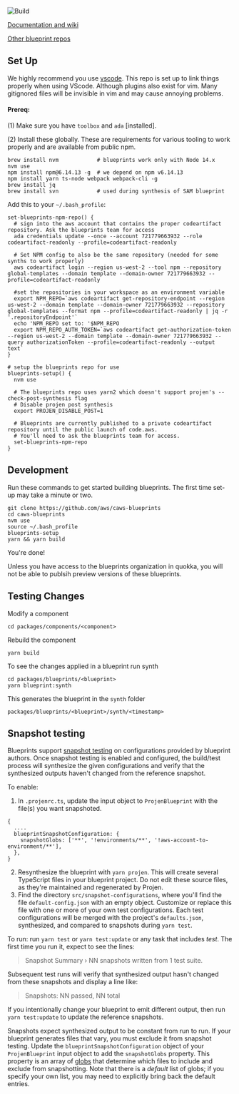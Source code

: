 ![Build](https://github.com/aws/caws-blueprints/actions/workflows/build-action.yml/badge.svg)

[Documentation and wiki](https://github.com/aws/caws-blueprints/wiki)

[Other blueprint repos](https://github.com/orgs/aws/teams/amazon-blueprints-contributors/repositories)

## Set Up

We highly recommend you use [vscode](https://code.visualstudio.com/). This repo is set up to link things properly when using VScode. Although plugins
also exist for vim. Many gitignored files will be invisible in vim and may cause annoying problems.

#### Prereq:

(1) Make sure you have `toolbox` and `ada` [installed].

(2) Install these globally. These are requirements for various tooling to work properly and are available from public npm.

```
brew install nvm            # blueprints work only with Node 14.x
nvm use
npm install npm@6.14.13 -g  # we depend on npm v6.14.13
npm install yarn ts-node webpack webpack-cli -g
brew install jq
brew install svn            # used during synthesis of SAM blueprint
```

Add this to your `~/.bash_profile`:

```
set-blueprints-npm-repo() {
  # sign into the aws account that contains the proper codeartifact repository. Ask the blueprints team for access
  ada credentials update --once --account 721779663932 --role codeartifact-readonly --profile=codeartifact-readonly

  # Set NPM config to also be the same repository (needed for some synths to work properly)
  aws codeartifact login --region us-west-2 --tool npm --repository global-templates --domain template --domain-owner 721779663932 --profile=codeartifact-readonly

  #set the repositories in your workspace as an environment variable
  export NPM_REPO=`aws codeartifact get-repository-endpoint --region us-west-2 --domain template --domain-owner 721779663932 --repository global-templates --format npm --profile=codeartifact-readonly | jq -r '.repositoryEndpoint'`
  echo 'NPM_REPO set to: '$NPM_REPO
  export NPM_REPO_AUTH_TOKEN=`aws codeartifact get-authorization-token --region us-west-2 --domain template --domain-owner 721779663932 --query authorizationToken --profile=codeartifact-readonly --output text`
}

# setup the blueprints repo for use
blueprints-setup() {
  nvm use

  # The blueprints repo uses yarn2 which doesn't support projen's --check-post-synthesis flag
  # Disable projen post synthesis
  export PROJEN_DISABLE_POST=1

  # Blueprints are currently published to a private codeartifact repository until the public launch of code.aws.
  # You'll need to ask the blueprints team for access.
  set-blueprints-npm-repo
}
```

## Development

Run these commands to get started building blueprints. The first time set-up may take a minute or two.

```
git clone https://github.com/aws/caws-blueprints
cd caws-blueprints
nvm use
source ~/.bash_profile
blueprints-setup
yarn && yarn build
```

You're done!

Unless you have access to the blueprints organization in quokka, you will not be able to publsih preview versions of these blueprints.

## Testing Changes

Modify a component

```
cd packages/components/<component>
```

Rebuild the component

```
yarn build
```

To see the changes applied in a blueprint run synth

```
cd packages/blueprints/<blueprint>
yarn blueprint:synth
```

This generates the blueprint in the `synth` folder

```
packages/blueprints/<blueprint>/synth/<timestamp>
```

## Snapshot testing

Blueprints support [snapshot testing](https://jestjs.io/docs/snapshot-testing) on configurations provided by blueprint authors. Once snapshot testing
is enabled and configured, the build/test process will synthesize the given configurations and verify that the synthesized outputs haven't changed
from the reference snapshot.

To enable:

1. In `.projenrc.ts`, update the input object to `ProjenBlueprint` with the file(s) you want snapshoted.

```
{
  ....
  blueprintSnapshotConfiguration: {
    snapshotGlobs: ['**', '!environments/**', '!aws-account-to-environment/**'],
  },
}
```

2. Resynthesize the blueprint with `yarn projen`. This will create several TypeScript files in your blueprint project. Do not edit these source files,
   as they're maintained and regenerated by Projen.
3. Find the directory `src/snapshot-configurations`, where you'll find the file `default-config.json` with an empty object. Customize or replace this
   file with one or more of your own test configurations. Each test configurations will be merged with the project's `defaults.json`, synthesized, and
   compared to snapshots during `yarn test`.

To run: run `yarn test` or `yarn test:update` or any task that includes _test_. The first time you run it, expect to see the lines:

> Snapshot Summary › NN snapshots written from 1 test suite.

Subsequent test runs will verify that synthesized output hasn't changed from these snapshots and display a line like:

> Snapshots: NN passed, NN total

If you intentionally change your blueprint to emit different output, then run `yarn test:update` to update the reference snapshots.

Snapshots expect synthesized output to be constant from run to run. If your blueprint generates files that vary, you must exclude it from snapshot
testing. Update the `blueprintSnapshotConfiguration` object of your `ProjenBlueprint` input object to add the `snapshotGlobs` property. This property
is an array of [globs](https://github.com/isaacs/node-glob#glob-primer) that determine which files to include and exclude from snapshotting. Note that
there is a _default_ list of globs; if you specify your own list, you may need to explicitly bring back the default entries.
